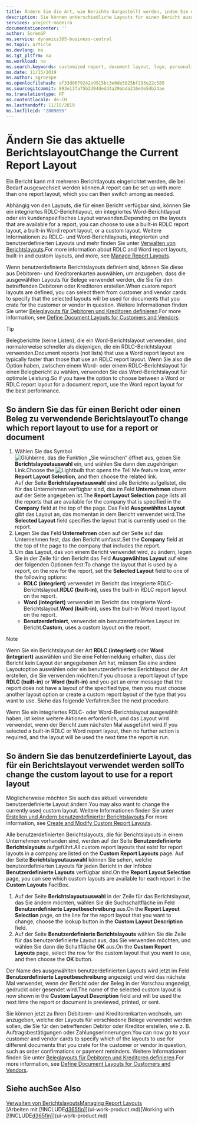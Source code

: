 ```yaml
---
title: Ändern Sie die Art, wie Berichte dargestellt werden, indem Sie ein anderes Layout auswählen| Microsoft Docs
description: Sie können unterschiedliche Layouts für einen Bericht auswählen und zwischen Layouts wechseln, um das Aussehen des Berichts zu ändern.
services: project-madeira
documentationcenter: ''
author: SorenGP
ms.service: dynamics365-business-central
ms.topic: article
ms.devlang: na
ms.tgt_pltfrm: na
ms.workload: na
ms.search.keywords: customized report, document layout, logo, personalize
ms.date: 11/15/2019
ms.author: sgroespe
ms.openlocfilehash: af33d0679242e9915bc3e0de5825bf293e22c585
ms.sourcegitcommit: 893e13fa75b2d04dedd4a29abda216e3e54b24ae
ms.translationtype: HT
ms.contentlocale: de-CH
ms.lasthandoff: 11/15/2019
ms.locfileid: "2809095"
---
```

# <a name="change-the-current-report-layout"></a><span data-ttu-id="e3576-103">Ändern Sie das aktuelle Berichtslayout</span><span class="sxs-lookup"><span data-stu-id="e3576-103">Change the Current Report Layout</span></span>
<span data-ttu-id="e3576-104">Ein Bericht kann mit mehreren Berichtlayouts eingerichtet werden, die bei Bedarf ausgewechselt werden können.</span><span class="sxs-lookup"><span data-stu-id="e3576-104">A report can be set up with more than one report layout, which you can then switch among as needed.</span></span>

<span data-ttu-id="e3576-105">Abhängig von den Layouts, die für einen Bericht verfügbar sind, können Sie ein integriertes RDLC-Berichtlayout, ein integriertes Word-Berichtlayout oder ein kundenspezifisches Layout verwenden.</span><span class="sxs-lookup"><span data-stu-id="e3576-105">Depending on the layouts that are available for a report, you can choose to use a built-in RDLC report layout, a built-in Word report layout, or a custom layout.</span></span> <span data-ttu-id="e3576-106">Weitere Informationen zu RDLC- und Word-Berichtlayouts, integrierten und benutzerdefinierten Layouts und mehr finden Sie unter [Verwalten von Berichtslayouts](ui-manage-report-layouts.md).</span><span class="sxs-lookup"><span data-stu-id="e3576-106">For more information about RDLC and Word report layouts, built-in and custom layouts, and more, see [Manage Report Layouts](ui-manage-report-layouts.md).</span></span>

<span data-ttu-id="e3576-107">Wenn benutzerdefinierte Berichtslayouts definiert sind, können Sie diese aus Debitoren- und Kreditorenkarten auswählen, um anzugeben, dass die ausgewählten Layouts für Belege verwendet werden, die Sie für den betreffenden Debitoren oder Kreditoren erstellen.</span><span class="sxs-lookup"><span data-stu-id="e3576-107">When custom report layouts are defined, you can select them from customer and vendor cards to specify that the selected layouts will be used for documents that you crate for the customer or vendor in question.</span></span> <span data-ttu-id="e3576-108">Weitere Informationen finden Sie unter [Beleglayouts für Debitoren und Kreditoren definieren](ui-define-customer-vendor-document-layouts.md).</span><span class="sxs-lookup"><span data-stu-id="e3576-108">For more information, see [Define Document Layouts for Customers and Vendors](ui-define-customer-vendor-document-layouts.md).</span></span>

> [!TIP]  
> <span data-ttu-id="e3576-109">Belegberichte (keine Listen), die ein Word-Berichtslayout verwenden, sind normalerweise schneller als diejenigen, die ein RDLC-Berichtslayout verwenden.</span><span class="sxs-lookup"><span data-stu-id="e3576-109">Document reports (not lists) that use a Word report layout are typically faster than those that use an RDLC report layout.</span></span> <span data-ttu-id="e3576-110">Wenn Sie also die Option haben, zwischen einem Word- oder einem RDLC-Berichtslayout für einen Belegbericht zu wählen, verwenden Sie das Word-Berichtslayout für optimale Leistung.</span><span class="sxs-lookup"><span data-stu-id="e3576-110">So if you have the option to choose between a Word or RDLC report layout for a document report, use the Word report layout for the best performance.</span></span>

## <a name="to-change-which-report-layout-to-use-for-a-report-or-document"></a><span data-ttu-id="e3576-111">So ändern Sie das für einen Bericht oder einen Beleg zu verwendende Berichtslayout</span><span class="sxs-lookup"><span data-stu-id="e3576-111">To change which report layout to use for a report or document</span></span>
1. <span data-ttu-id="e3576-112">Wählen Sie das Symbol ![Glühbirne, das die Funktion „Sie wünschen“ öffnet](media/ui-search/search_small.png "Tell Me-Funktion") aus, geben Sie **Berichtslayoutauswahl** ein, und wählen Sie dann den zugehörigen Link.</span><span class="sxs-lookup"><span data-stu-id="e3576-112">Choose the ![Lightbulb that opens the Tell Me feature](media/ui-search/search_small.png "Tell me what you want to do") icon, enter **Report Layout Selection**, and then choose the related link.</span></span>  
   <span data-ttu-id="e3576-113">Auf der Seite **Berichtslayoutauswahl** sind alle Berichte aufgelistet, die für das Unternehmen verfügbar sind, das im Feld **Unternehmen** obern auf der Seite angegeben ist.</span><span class="sxs-lookup"><span data-stu-id="e3576-113">The **Report Layout Selection** page lists all the reports that are available for the company that is specified in the **Company** field at the top of the page.</span></span> <span data-ttu-id="e3576-114">Das Feld **Ausgewähltes Layout** gibt das Layout an, das momentan in dem Bericht verwendet wird.</span><span class="sxs-lookup"><span data-stu-id="e3576-114">The **Selected Layout** field specifies the layout that is currently used on the report.</span></span>
2. <span data-ttu-id="e3576-115">Legen Sie das Feld **Unternehmen** oben auf der Seite auf das Unternehmen fest, das den Bericht umfasst.</span><span class="sxs-lookup"><span data-stu-id="e3576-115">Set the **Company** field at the top of the page to the company that includes the report.</span></span>
3. <span data-ttu-id="e3576-116">Um das Layout, das von einem Bericht verwendet wird, zu ändern, legen Sie in der Zeile für den Bericht das Feld **Ausgewähltes Layout** auf eine der folgenden Optionen fest:</span><span class="sxs-lookup"><span data-stu-id="e3576-116">To change the layout that is used by a report, on the row for the report, set the **Selected Layout** field to one of the following options:</span></span>
   * <span data-ttu-id="e3576-117">**RDLC (integriert)** verwendet im Bericht das integrierte RDLC-Berichtslayout.</span><span class="sxs-lookup"><span data-stu-id="e3576-117">**RDLC (built-in)**, uses the built-in RDLC report layout on the report.</span></span>
   * <span data-ttu-id="e3576-118">**Word (integriert)** verwendet im Bericht das integrierte Word-Berichtslayout.</span><span class="sxs-lookup"><span data-stu-id="e3576-118">**Word (built-in)**, uses the built-in Word report layout on the report.</span></span>
   * <span data-ttu-id="e3576-119">**Benutzerdefiniert**, verwendet ein benutzerdefiniertes Layout im Bericht.</span><span class="sxs-lookup"><span data-stu-id="e3576-119">**Custom**, uses a custom layout on the report.</span></span>  

> [!NOTE]
> <span data-ttu-id="e3576-120">Wenn Sie ein Berichtslayout der Art **RDLC (integriert)** oder **Word (integriert)** auswählen und Sie eine Fehlermeldung erhalten, dass der Bericht kein Layout der angegebenen Art hat, müssen Sie eine andere Layoutoption auswählen oder ein benutzerdefiniertes Berichtlayout der Art erstellen, die Sie verwenden möchten.</span><span class="sxs-lookup"><span data-stu-id="e3576-120">If you choose a report layout of type **RDLC (built-in)** or **Word (built-in)** and you get an error message that the report does not have a layout of the specified type, then you must choose another layout option or create a custom report layout of the type that you want to use.</span></span> <span data-ttu-id="e3576-121">Siehe das folgende Verfahren.</span><span class="sxs-lookup"><span data-stu-id="e3576-121">See the next procedure.</span></span>

<span data-ttu-id="e3576-122">Wenn Sie ein integriertes RDLC- oder Word-Berichtslayout ausgewählt haben, ist keine weitere Aktionen erforderlich, und das Layout wird verwendet, wenn der Bericht zum nächsten Mal ausgeführt wird.</span><span class="sxs-lookup"><span data-stu-id="e3576-122">If you selected a built-in RDLC or Word report layout, then no further action is required, and the layout will be used the next time the report is run.</span></span>

## <a name="to-change-the-custom-layout-to-use-for-a-report-layout"></a><span data-ttu-id="e3576-123">So ändern Sie das benutzerdefinierte Layout, das für ein Berichtslayout verwendet werden soll</span><span class="sxs-lookup"><span data-stu-id="e3576-123">To change the custom layout to use for a report layout</span></span>
<span data-ttu-id="e3576-124">Möglicherweise möchten Sie auch das aktuell verwendete benutzerdefinierte Layout ändern.</span><span class="sxs-lookup"><span data-stu-id="e3576-124">You may also want to change the currently used custom layout.</span></span> <span data-ttu-id="e3576-125">Weitere Informationen finden Sie unter [Erstellen und Ändern benutzerdefinierter Berichtslayouts](ui-how-create-custom-report-layout.md).</span><span class="sxs-lookup"><span data-stu-id="e3576-125">For more information, see [Create and Modify Custom Report Layouts](ui-how-create-custom-report-layout.md).</span></span>

<span data-ttu-id="e3576-126">Alle benutzerdefinierten Berichtslayouts, die für Berichtslayouts in einem Unternehmen vorhanden sind, werden auf der Seite **Benutzerdefinierte Berichtslayouts** aufgeführt.</span><span class="sxs-lookup"><span data-stu-id="e3576-126">All custom report layouts that exist for report layouts in a company are listed on the **Custom Report Layouts** page.</span></span> <span data-ttu-id="e3576-127">Auf der Seite **Berichtslayoutauswahl** können Sie sehen, welche benutzerdefinierten Layouts für jeden Bericht in der Infobox **Benutzerdefinierte Layouts** verfügbar sind.</span><span class="sxs-lookup"><span data-stu-id="e3576-127">On the **Report Layout Selection** page, you can see which custom layouts are available for each report in the **Custom Layouts** FactBox.</span></span>

1. <span data-ttu-id="e3576-128">Auf der Seite **Berichtslayoutauswahl** in der Zeile für das Berichtslayout, das Sie ändern möchten, wählen Sie die Suchschaltfläche im Feld **Benutzerdefinierte Layoutbeschreibung** aus.</span><span class="sxs-lookup"><span data-stu-id="e3576-128">On the **Report Layout Selection** page, on the line for the report layout that you want to change, choose the lookup button in the **Custom Layout Description** field.</span></span>
2. <span data-ttu-id="e3576-129">Auf der Seite **Benutzerdefinierte Berichtslayouts** wählen Sie die Zeile für das benutzerdefinierte Layout aus, das Sie verwenden möchten, und wählen Sie dann die Schaltfläche **OK** aus.</span><span class="sxs-lookup"><span data-stu-id="e3576-129">On the **Custom Report Layouts** page, select the row for the custom layout that you want to use, and then choose the **OK** button.</span></span>

<span data-ttu-id="e3576-130">Der Name des ausgewählten benutzerdefinierten Layouts wird jetzt im Feld **Benutzerdefinierte Layoutbeschreibung** angezeigt und wird das nächste Mal verwendet, wenn der Bericht oder der Beleg in der Vorschau angezeigt, gedruckt oder gesendet wird.</span><span class="sxs-lookup"><span data-stu-id="e3576-130">The name of the selected custom layout is now shown in the **Custom Layout Description** field and will be used the next time the report or document is previewed, printed, or sent.</span></span>

<span data-ttu-id="e3576-131">Sie können jetzt zu Ihren Debitoren- und Kreditorenkarten wechseln, um anzugeben, welche der Layouts für verschiedene Belege verwendet werden sollen, die Sie für den betreffenden Debitor oder Kreditor erstellen, wie z. B. Auftragsbestätigungen oder Zahlungserinnerungen.</span><span class="sxs-lookup"><span data-stu-id="e3576-131">You can now go to your customer and vendor cards to specify which of the layouts to use for different documents that you crate for the customer or vendor in question, such as order confirmations or payment reminders.</span></span> <span data-ttu-id="e3576-132">Weitere Informationen finden Sie unter [Beleglayouts für Debitoren und Kreditoren definieren](ui-define-customer-vendor-document-layouts.md).</span><span class="sxs-lookup"><span data-stu-id="e3576-132">For more information, see [Define Document Layouts for Customers and Vendors](ui-define-customer-vendor-document-layouts.md).</span></span>

## <a name="see-also"></a><span data-ttu-id="e3576-133">Siehe auch</span><span class="sxs-lookup"><span data-stu-id="e3576-133">See Also</span></span>
[<span data-ttu-id="e3576-134">Verwalten von Berichtslayouts</span><span class="sxs-lookup"><span data-stu-id="e3576-134">Managing Report Layouts</span></span>](ui-manage-report-layouts.md)  
<span data-ttu-id="e3576-135">[Arbeiten mit [!INCLUDE[d365fin](includes/d365fin_md.md)]](ui-work-product.md)</span><span class="sxs-lookup"><span data-stu-id="e3576-135">[Working with [!INCLUDE[d365fin](includes/d365fin_md.md)]](ui-work-product.md)</span></span>
